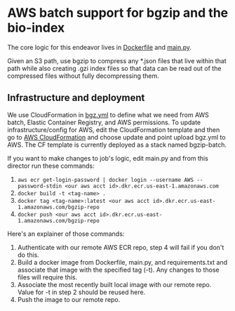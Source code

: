 # AWS batch support for bgzip and the bio-index
The core logic for this endeavor lives in [Dockerfile](./Dockerfile) and [main.py](./main.py).  

Given an S3 path, use bgzip to compress any *.json files that live within that path while also creating .gzi index files so that data
can be read out of the compressed files without fully decompressing them.

## Infrastructure and deployment
We use CloudFormation in [bgz.yml](bgz.yml) to define what we need from AWS batch,
Elastic Container Registry, and AWS permissions.  To update infrastructure/config for AWS,
edit the CloudFormation template and then go to [AWS CloudFormation](https://us-east-1.console.aws.amazon.com/cloudformation/home?region=us-east-1#/stacks?filteringText=bgzip-batch&filteringStatus=active&viewNested=true) 
and choose update and point upload bgz.yml to AWS.  The CF template is currently deployed as a stack named bgzip-batch.

If you want to make changes to job's logic, edit main.py and from this director run these commands:
1. `aws ecr get-login-password | docker login --username AWS --password-stdin <our aws acct id>.dkr.ecr.us-east-1.amazonaws.com`
2. `docker build -t <tag-name> .`
3. `docker tag <tag-name>:latest <our aws acct id>.dkr.ecr.us-east-1.amazonaws.com/bgzip-repo`
4. `docker push <our aws acct id>.dkr.ecr.us-east-1.amazonaws.com/bgzip-repo`

Here's an explainer of those commands:
1. Authenticate with our remote AWS ECR repo, step 4 will fail if you don't do this.
2. Build a docker image from Dockerfile, main.py, and requirements.txt and associate that image with the specified tag (-t). Any changes to those files will require this.
3. Associate the most recently built local image with our remote repo. Value for -t in step 2 should be reused here.
4. Push the image to our remote repo.



